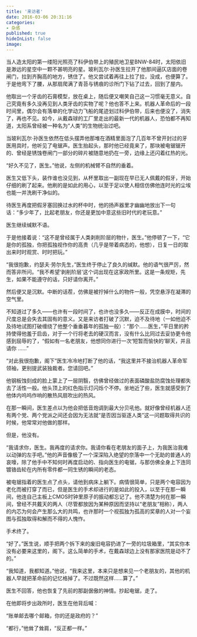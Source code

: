 ```yaml
---
title: '来访者'
date: 2016-03-06 20:31:16
categories:
- 杂感
published: true
hideInList: false
image: 
---
```

当人造太阳的第一缕阳光照亮了科伊伯带上的殖民地卫星BNW-84时，太阳依旧是渺远的星空中一颗不甚明亮的星。玻利瓦尔·孙医生拉开了他那间逼仄店面的卷闸门，拉到齐胸高的地方，锈住了。他又尝试着再往上拉了拉，没成，也便算了。于是他弯下了腰，从那扇爬满了青苔与锈痕的诊所门下钻了过去，回到了屋内。


他取出一个牙齿的石膏模型，放在桌上，随后便又嘲笑自己这一习惯毫无意义。自己究竟有多久没再见到人类牙齿的实物了呢？他也答不上来。机器人革命后的一段时间里，偶尔会有落单的化学动力飞船的尾迹划过科伊伯带，后来也便没了，消失了，再也不见。如今，从戴森球的工厂里走出的最新一代的机器人，恐怕都不再知道，太阳系曾经被一种名为“人类”的生物统治过吧。


当玻利瓦尔·孙医生依然在低头摆弄他那堆在酒精里面泡了几百年不曾开封过的牙医用具时，他听见了电锯声。医生抬起头，那时他已经竟来了，那块被电锯锯开的、曾经是锈蚀卷闸门一部分的碎片被随意地扔在一旁，边缘上还闪着红热的光。


“好久不见了，医生。”他说，左侧的机械臂不自然的垂着。


医生又低下头，装作谁也没见到，从杯里取出一副现在早已无人佩戴的假牙，开始仔细的刷了起来。他刷的是如此的用心，以至于足以使人相信仿佛他连时光的尘埃也能一并洗刷干净似的。


待医生再度把假牙塞回换过水的杯中时，他的扬声器里才幽幽地放出下一句话：“多少年了，比起老朋友，你还是更加中意这些旧时代的老玩意。”


医生继续缄默不语。


于是他接着说：“这不是曾经属于人类剥削阶层的物什，医生。”他停顿了一下，“它是你的孤独，你把孤独视作你的高贵（几乎是带着病态的，他想），日复一日的取出来时时观赏、时时把玩。”


“我很抱歉，约瑟夫·劳尔先生，”医生终于停止了良久的缄默。他的语气很严厉，然而答非所问。“我不希望‘剥削阶层’这个词出现在这家政所里。这是一条规矩，先生，如果不能遵守的话，只好请你离开。”


然后便又是沉默。中断的话茬，仿佛是被拧掉什么的物件一般，凭空悬浮在凝滞的空气里。


不知道过了多久——也许有一段时间了，也许也没多久——反正在成膜中，时间的尺度总是会失去其固有的意义。又是来访者打破了沉默，迫不及待地（一如他迫不及待地试图打破缠绕了他整个垂垂暮年的孤独一般）：“那个……医生，”平日里的矜持使得他羞于启齿，对于一个行将老去的硬汉而言，没有什么比同过去妥协更令他感到屈辱的了，“假如有一名老朋友，他想同你进行一次‘短暂而愉快的’聊天，并且请你 ……”


“对此我很抱歉，阁下”医生冷冷地打断了他的话，“我这里并不接治机器人革命军领袖，更别提武装独裁者。您请回吧。”


他钢板蚀刻成的脸上蒙上了一层阴翳，仿佛曾经做过的表面磷酸盐防腐蚀处理都失去了活性一般。他头顶上的红色指示灯闪烁个不停。坐地近了些，医生就感受到了他体内呜呜作响的散热风扇吹出的热风。


在那一瞬间，医生差点以为他会把低音炮调到最大分贝吼他。就好像曾经机器人还有两个党、两个党派之间还会因为无法就“是否因当驱逐人类”这一问题取得共识的时候，他常常对他做的那样。


但是，他没有。


“我请求你，医生。我再度的请求你。我请你看在老朋友的面子上，为我医治我难以动弹的左手吧。”他的声音像极了一个深深陷入绝望的奈落中一个无助的普通人的哀嚎，除了他手中不知何时再度启动的、指向医生的电锯，与那仿佛全身上下连同镀铬齿轮在内所有零件都一同生锈的瞬间的老态。


被电锯指着的医生点了点头，请他到病床上躺下。病情很简单，只是两个电容因为老化而被打穿了而已，但是医生的手术却进行的是如此的投入，以至于在那一瞬间，他连自己主板上CMOS时钟里原子的振动都忘记了。他不清楚为何在那一瞬间，曾经不共戴天的两人（尽管都放因为某种原因而坚持以“老朋友”相称），两人的内芯为何会产生那么大的共鸣，也许那时一个视孤独为孤高的奖章的人对一个妄图与孤独取得和解而不得的人愧怍。


手术终了。


“好了。”医生说，顺手把两个拆下来的废旧电容扔进了一旁的垃圾箱里，“其实你本没有必要来这里的，阁下。这么简单的手术，在戴森球边上没有那家医院是动不了的。”


“我知道，我都知道。”他说，“我来这里，本来只是想来见一个老朋友的，其他的机器人早就把革命前的记忆格掉了。不过既然这样……算了。”


医生不回答，他也恢复了先前的那副倨傲的神情。抄起电锯，走了。


在他即将步出政所时，医生在他背后喊：


“账单邮去哪个邮箱，你的还是政府的？”


“都行，”他耸了耸肩，“反正都一样。”

